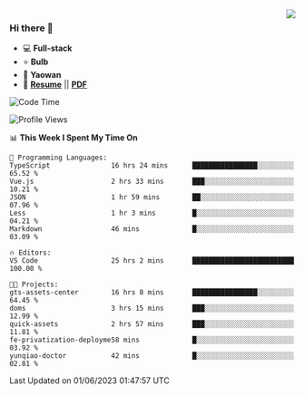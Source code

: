 <img align="right" src="https://github-readme-stats.vercel.app/api?username=LolipopJ&show_icons=true&count_private=true&hide_title=true&include_all_commits=true&theme=vue">

### Hi there 👋

- :computer: **Full-stack**
- :star: **Bulb**
- :pill: **Yaowan**
- :milky_way: [**Resume**](https://lolipopj.github.io/resume/) || [**PDF**](https://cdn.jsdelivr.net/gh/lolipopj/resume/export/resume-en.pdf)

<!--START_SECTION:waka-->
![Code Time](http://img.shields.io/badge/Code%20Time-1%2C320%20hrs%2026%20mins-blue)

![Profile Views](http://img.shields.io/badge/Profile%20Views-1-blue)

📊 **This Week I Spent My Time On** 

```text
💬 Programming Languages: 
TypeScript               16 hrs 24 mins      ████████████████░░░░░░░░░   65.52 % 
Vue.js                   2 hrs 33 mins       ███░░░░░░░░░░░░░░░░░░░░░░   10.21 % 
JSON                     1 hr 59 mins        ██░░░░░░░░░░░░░░░░░░░░░░░   07.96 % 
Less                     1 hr 3 mins         █░░░░░░░░░░░░░░░░░░░░░░░░   04.21 % 
Markdown                 46 mins             █░░░░░░░░░░░░░░░░░░░░░░░░   03.09 % 

🔥 Editors: 
VS Code                  25 hrs 2 mins       █████████████████████████   100.00 % 

🐱‍💻 Projects: 
gts-assets-center        16 hrs 8 mins       ████████████████░░░░░░░░░   64.45 % 
doms                     3 hrs 15 mins       ███░░░░░░░░░░░░░░░░░░░░░░   12.99 % 
quick-assets             2 hrs 57 mins       ███░░░░░░░░░░░░░░░░░░░░░░   11.81 % 
fe-privatization-deployme58 mins             █░░░░░░░░░░░░░░░░░░░░░░░░   03.92 % 
yunqiao-doctor           42 mins             █░░░░░░░░░░░░░░░░░░░░░░░░   02.81 % 
```


 Last Updated on 01/06/2023 01:47:57 UTC
<!--END_SECTION:waka-->
